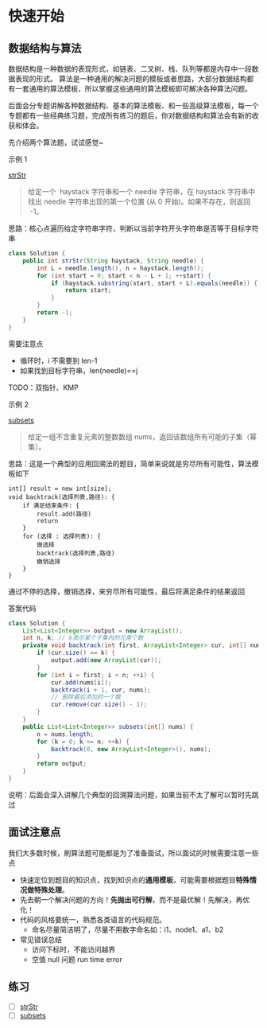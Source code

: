 # 快速开始

## 数据结构与算法

数据结构是一种数据的表现形式，如链表、二叉树、栈、队列等都是内存中一段数据表现的形式。
算法是一种通用的解决问题的模板或者思路，大部分数据结构都有一套通用的算法模板，所以掌握这些通用的算法模板即可解决各种算法问题。

后面会分专题讲解各种数据结构、基本的算法模板、和一些高级算法模板，每一个专题都有一些经典练习题，完成所有练习的题后，你对数据结构和算法会有新的收获和体会。

先介绍两个算法题，试试感觉~

示例 1

[strStr](https://leetcode-cn.com/problems/implement-strstr/)

> 给定一个  haystack 字符串和一个 needle 字符串，在 haystack 字符串中找出 needle 字符串出现的第一个位置 (从 0 开始)。如果不存在，则返回  -1。

思路：核心点遍历给定字符串字符，判断以当前字符开头字符串是否等于目标字符串

```java
class Solution {
    public int strStr(String haystack, String needle) {
        int L = needle.length(), n = haystack.length();
        for (int start = 0; start < n - L + 1; ++start) {
            if (haystack.substring(start, start + L).equals(needle)) {
                return start;
            }
        }
        return -1;
    }
}
```

需要注意点

- 循环时，i 不需要到 len-1
- 如果找到目标字符串，len(needle)==j

TODO：双指针、KMP

示例 2

[subsets](https://leetcode-cn.com/problems/subsets/)

> 给定一组不含重复元素的整数数组 nums，返回该数组所有可能的子集（幂集）。

思路：这是一个典型的应用回溯法的题目，简单来说就是穷尽所有可能性，算法模板如下

```
int[] result = new int[size];
void backtrack(选择列表,路径): {
    if 满足结束条件: {
        result.add(路径)
        return
    }
    for (选择 : 选择列表): {
        做选择
        backtrack(选择列表,路径)
        撤销选择
    }
}
```

通过不停的选择，撤销选择，来穷尽所有可能性，最后将满足条件的结果返回

答案代码

```java
class Solution {
    List<List<Integer>> output = new ArrayList();
    int n, k; // k表示某个子集内的元素个数
    private void backtrack(int first, ArrayList<Integer> cur, int[] nums) {
        if (cur.size() == k) {
            output.add(new ArrayList(cur));
        }
        for (int i = first; i < n; ++i) {
            cur.add(nums[i]);
            backtrack(i + 1, cur, nums);
            // 删除最后添加的一个数
            cur.remove(cur.size() - 1);
        }
    }
    public List<List<Integer>> subsets(int[] nums) { 
        n = nums.length;
        for (k = 0; k <= n; ++k) {
            backtrack(0, new ArrayList<Integer>(), nums);
        }
        return output;
    }
}
```

说明：后面会深入讲解几个典型的回溯算法问题，如果当前不太了解可以暂时先跳过

## 面试注意点

我们大多数时候，刷算法题可能都是为了准备面试，所以面试的时候需要注意一些点

- 快速定位到题目的知识点，找到知识点的**通用模板**，可能需要根据题目**特殊情况做特殊处理**。
- 先去朝一个解决问题的方向！**先抛出可行解**，而不是最优解！先解决，再优化！
- 代码的风格要统一，熟悉各类语言的代码规范。
  - 命名尽量简洁明了，尽量不用数字命名如：i1、node1、a1、b2
- 常见错误总结
  - 访问下标时，不能访问越界
  - 空值 null 问题 run time error

## 练习

- [ ] [strStr](https://leetcode-cn.com/problems/implement-strstr/)
- [ ] [subsets](https://leetcode-cn.com/problems/subsets/)

